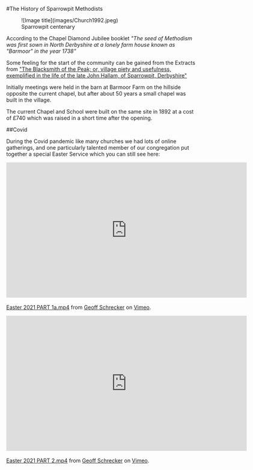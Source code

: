 #The History of Sparrowpit Methodists


<figure markdown>
  ![Image title](images/Church1992.jpeg)
  <figcaption>Sparrowpit centenary</figcaption>
</figure>

According to the Chapel Diamond Jubilee booklet *"The seed of Methodism was first sown in North Derbyshire at a lonely farm house known as "Barmoor" in the year 1738"* 

Some feeling for the start of the community can be gained from the Extracts from ["The Blacksmith of the Peak; or, village piety and usefulness, exemplified in the life of the late John Hallam, of Sparrowpit, Derbyshire"](http://peakdistricthallamfamily.weebly.com/extracts-from-blacksmith-of-the-peak.html)

Initially meetings were held in the barn at Barmoor Farm on the hillside opposite the current chapel, but after about 50 years a small chapel was built in the village.

The current Chapel and School were built on the same site in 1892 at a cost of £740 which was raised in a short time after the opening.

##Covid

During the Covid pandemic like many churches we had lots of online gatherings, and one particularly talented member of our congregation put together a special Easter Service which you can still see here:

<iframe src="https://player.vimeo.com/video/532939616?h=445d92cbe7" width="640" height="360" frameborder="0" allow="autoplay; fullscreen; picture-in-picture" allowfullscreen></iframe>
<p><a href="https://vimeo.com/532939616">Easter 2021 PART 1a.mp4</a> from <a href="https://vimeo.com/user133980430">Geoff Schrecker</a> on <a href="https://vimeo.com">Vimeo</a>.</p>

<iframe src="https://player.vimeo.com/video/532942843?h=54e7edf21f" width="640" height="360" frameborder="0" allow="autoplay; fullscreen; picture-in-picture" allowfullscreen></iframe>
<p><a href="https://vimeo.com/532942843">Easter 2021 PART 2.mp4</a> from <a href="https://vimeo.com/user133980430">Geoff Schrecker</a> on <a href="https://vimeo.com">Vimeo</a>.</p>